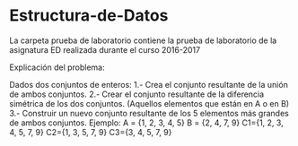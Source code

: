 # Estructura-de-Datos

La carpeta prueba de laboratorio contiene la prueba de laboratorio de la asignatura ED realizada durante el curso 2016-2017

Explicación del problema:

Dados dos conjuntos de enteros:
1.- Crea el conjunto resultante de la unión de ambos conjuntos.
2.- Crear el conjunto resultante de la diferencia simétrica de los dos conjuntos. (Aquellos elementos que están en A o en B)
3.- Construir un nuevo conjunto resultante de los 5 elementos más grandes de ambos conjuntos.
Ejemplo:
A = {1, 2, 3, 4, 5}               B = {2, 4, 7, 9}
       C1={1, 2, 3, 4, 5, 7, 9}
       C2={1, 3, 5, 7, 9}
       C3={3, 4, 5, 7, 9}

